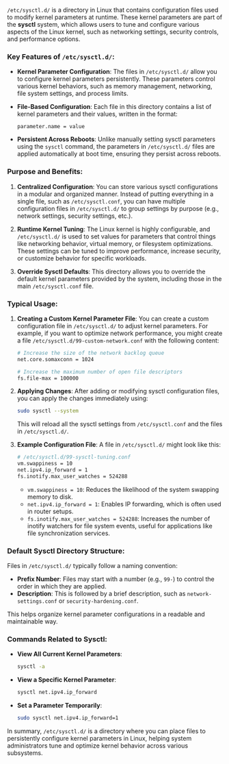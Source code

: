 `/etc/sysctl.d/` is a directory in Linux that contains configuration files used to modify kernel parameters at runtime. These kernel parameters are part of the **sysctl** system, which allows users to tune and configure various aspects of the Linux kernel, such as networking settings, security controls, and performance options.

### Key Features of `/etc/sysctl.d/`:
- **Kernel Parameter Configuration**: The files in `/etc/sysctl.d/` allow you to configure kernel parameters persistently. These parameters control various kernel behaviors, such as memory management, networking, file system settings, and process limits.
- **File-Based Configuration**: Each file in this directory contains a list of kernel parameters and their values, written in the format:
  ```
  parameter.name = value
  ```

- **Persistent Across Reboots**: Unlike manually setting sysctl parameters using the `sysctl` command, the parameters in `/etc/sysctl.d/` files are applied automatically at boot time, ensuring they persist across reboots.
  
### Purpose and Benefits:
1. **Centralized Configuration**: You can store various sysctl configurations in a modular and organized manner. Instead of putting everything in a single file, such as `/etc/sysctl.conf`, you can have multiple configuration files in `/etc/sysctl.d/` to group settings by purpose (e.g., network settings, security settings, etc.).
   
2. **Runtime Kernel Tuning**: The Linux kernel is highly configurable, and `/etc/sysctl.d/` is used to set values for parameters that control things like networking behavior, virtual memory, or filesystem optimizations. These settings can be tuned to improve performance, increase security, or customize behavior for specific workloads.

3. **Override Sysctl Defaults**: This directory allows you to override the default kernel parameters provided by the system, including those in the main `/etc/sysctl.conf` file.

### Typical Usage:

1. **Creating a Custom Kernel Parameter File**:
   You can create a custom configuration file in `/etc/sysctl.d/` to adjust kernel parameters. For example, if you want to optimize network performance, you might create a file `/etc/sysctl.d/99-custom-network.conf` with the following content:

   ```bash
   # Increase the size of the network backlog queue
   net.core.somaxconn = 1024
   
   # Increase the maximum number of open file descriptors
   fs.file-max = 100000
   ```

2. **Applying Changes**:
   After adding or modifying sysctl configuration files, you can apply the changes immediately using:
   
   ```bash
   sudo sysctl --system
   ```

   This will reload all the sysctl settings from `/etc/sysctl.conf` and the files in `/etc/sysctl.d/`.

3. **Example Configuration File**:
   A file in `/etc/sysctl.d/` might look like this:

   ```bash
   # /etc/sysctl.d/99-sysctl-tuning.conf
   vm.swappiness = 10
   net.ipv4.ip_forward = 1
   fs.inotify.max_user_watches = 524288
   ```

   - `vm.swappiness = 10`: Reduces the likelihood of the system swapping memory to disk.
   - `net.ipv4.ip_forward = 1`: Enables IP forwarding, which is often used in router setups.
   - `fs.inotify.max_user_watches = 524288`: Increases the number of inotify watchers for file system events, useful for applications like file synchronization services.

### Default Sysctl Directory Structure:
Files in `/etc/sysctl.d/` typically follow a naming convention:
- **Prefix Number**: Files may start with a number (e.g., `99-`) to control the order in which they are applied.
- **Description**: This is followed by a brief description, such as `network-settings.conf` or `security-hardening.conf`.

This helps organize kernel parameter configurations in a readable and maintainable way.

### Commands Related to Sysctl:
- **View All Current Kernel Parameters**:
   ```bash
   sysctl -a
   ```
- **View a Specific Kernel Parameter**:
   ```bash
   sysctl net.ipv4.ip_forward
   ```
- **Set a Parameter Temporarily**:
   ```bash
   sudo sysctl net.ipv4.ip_forward=1
   ```

In summary, `/etc/sysctl.d/` is a directory where you can place files to persistently configure kernel parameters in Linux, helping system administrators tune and optimize kernel behavior across various subsystems.
